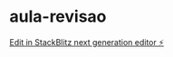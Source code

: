 # aula-revisao

[Edit in StackBlitz next generation editor ⚡️](https://stackblitz.com/~/github.com/Joaopaolino/aula-revisao)
